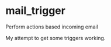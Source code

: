 mail_trigger
============

Perform actions based incoming email

My attempt to get some triggers working.
